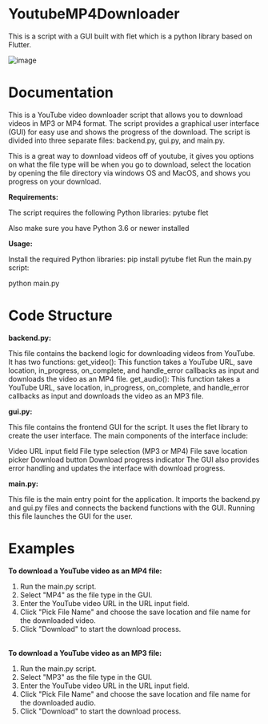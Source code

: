 # YoutubeMP4Downloader
This is a script with a GUI built with flet which is a python library based on Flutter.

![image](https://user-images.githubusercontent.com/97468890/229022971-875cdea4-bfd3-4282-9290-da69fd105d8f.png)

# Documentation
This is a YouTube video downloader script that allows you to download videos in MP3 or MP4 format. The script provides a graphical user interface (GUI) for easy use and shows the progress of the download. The script is divided into three separate files: backend.py, gui.py, and main.py.

This is a great way to download videos off of youtube, it gives you options on what the file type will be when you go to download, select the location by opening the file directory via windows OS and MacOS, and shows you progress on your download.

**Requirements:**

The script requires the following Python libraries:
pytube
flet

Also make sure you have Python 3.6 or newer installed

**Usage:**

Install the required Python libraries:
pip install pytube flet
Run the main.py script:

python main.py

# Code Structure
**backend.py:**

This file contains the backend logic for downloading videos from YouTube. It has two functions:
get_video(): This function takes a YouTube URL, save location, in_progress, on_complete, and handle_error callbacks as input and downloads the video as an MP4 file.
get_audio(): This function takes a YouTube URL, save location, in_progress, on_complete, and handle_error callbacks as input and downloads the video as an MP3 file.

**gui.py:**

This file contains the frontend GUI for the script. It uses the flet library to create the user interface. The main components of the interface include:

Video URL input field
File type selection (MP3 or MP4)
File save location picker
Download button
Download progress indicator
The GUI also provides error handling and updates the interface with download progress.

**main.py:**

This file is the main entry point for the application. It imports the backend.py and gui.py files and connects the backend functions with the GUI. Running this file launches the GUI for the user.

# Examples
**To download a YouTube video as an MP4 file:**

1. Run the main.py script.
2. Select "MP4" as the file type in the GUI.
3. Enter the YouTube video URL in the URL input field.
4. Click "Pick File Name" and choose the save location and file name for the downloaded video.
5. Click "Download" to start the download process.  
  &nbsp;

**To download a YouTube video as an MP3 file:**

1. Run the main.py script.
2. Select "MP3" as the file type in the GUI.
3. Enter the YouTube video URL in the URL input field.
4. Click "Pick File Name" and choose the save location and file name for the downloaded audio.
5. Click "Download" to start the download process.
